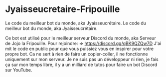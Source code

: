 # Jyaisseucretaire-Fripouille
Le code du meilleur bot du monde, aka Jyaisseucrétaire.
Le code du meilleur bot du monde, aka Jyaisseucrétaire.

Ce bot est utilisé pour le meilleur serveur Discord du monde, aka Serveur de Jojo la Fripouille. Pour rejoindre: => https://discord.gg/qBK9QZQw7D J'ai mit le code en public pour que vous puissiez vous en inspirer pour votre propre bot. Ca ne sert à rien de faire un copier-coller, il ne fonctionne uniquement sur mon serveur. Je ne suis pas un développeur ni rien, je fais ça sur mon temps libre, il y a un milliard de tutos pour faire un bot Discord sur YouTube.
